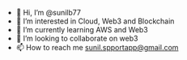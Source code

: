 - 👋 Hi, I’m @sunilb77
- 👀 I’m interested in Cloud, Web3 and Blockchain
- 🌱 I’m currently learning AWS and Web3
- 💞️ I’m looking to collaborate on web3
- 📫 How to reach me sunil.spportapp@gmail.com

<!---
sunilb77/sunilb77 is a ✨ special ✨ repository because its `README.md` (this file) appears on your GitHub profile.
You can click the Preview link to take a look at your changes.
--->
